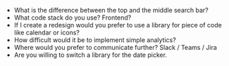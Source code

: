 - What is the difference between the top and the middle search bar?
- What code stack do you use? Frontend?
- If I create a redesign would you prefer to use a library for piece of code like calendar or icons?
- How difficult would it be to implement simple analytics?
- Where would you prefer to communicate further? Slack / Teams / Jira
- Are you willing to switch a library for the date picker. 
